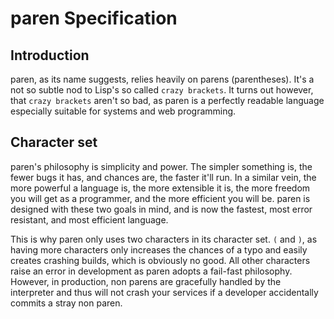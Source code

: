 paren Specification
===================

Introduction
------------

paren, as its name suggests, relies heavily on parens (parentheses). It's a not
so subtle nod to Lisp's so called `crazy brackets`. It turns out however, that
`crazy brackets` aren't so bad, as paren is a perfectly readable language
especially suitable for systems and web programming.

Character set
-------------

paren's philosophy is simplicity and power. The simpler something is, the fewer
bugs it has, and chances are, the faster it'll run. In a similar vein, the more
powerful a language is, the more extensible it is, the more freedom you will get
as a programmer, and the more efficient you will be. paren is designed with
these two goals in mind, and is now the fastest, most error resistant, and most
efficient language.

This is why paren only uses two characters in its character set. `(` and `)`, as
having more characters only increases the chances of a typo and easily creates
crashing builds, which is obviously no good. All other characters raise an error
in development as paren adopts a fail-fast philosophy. However, in production,
non parens are gracefully handled by the interpreter and thus will not crash
your services if a developer accidentally commits a stray non paren.
